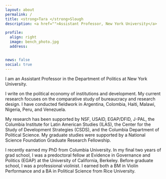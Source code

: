 ```yaml
---
layout: about
permalink: /
title: <strong>Tara </strong>Slough
description: <a href="">Assistant Professor, New York University</a>

profile:
  align: right
  image: bench_photo.jpg
  address:


news: false
social: true
---
```

I am an Assistant Professor in the Department of Politics at New York University.

I write on the political economy of institutions and development. My current research focuses on the comparative study of bureaucracy and research design. I have conducted fieldwork in Argentina, Colombia, Haiti, Malawi, Nigeria, Peru, and Venezuela.

My research has been supported by NSF, USAID, EGAP/DFID, J-PAL, the Columbia Institute for Latin American Studies (ILAS), the Center for the Study of Development Strategies (CSDS), and the Columbia Department of Political Science. My graduate studies were supported by a National Science Foundation Graduate Research Fellowship. 

I recently earned my PhD from Columbia University. In my final two years of grad school, I was a predoctoral fellow at Evidence in Governance and Politics (EGAP) at the University of California, Berkeley. Before graduate school, I was a professional violinist. I earned both a BM in Violin Performance and a BA in Political Science from Rice University.